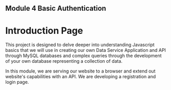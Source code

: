 ## **Module 4 Basic Authentication**

# Introduction Page
This project is designed to delve deeper into understanding Javascript basics that we will use in creating our own Data Service Application and API through MySQL databases and complex queries through the development of your own database representing a collection of data.

In this module, we are serving our website to a browser and extend out website's capabilities with an API. We are developing a registration and login page. 



